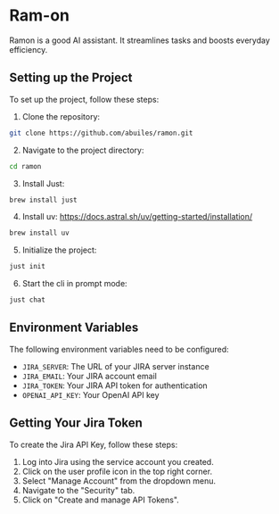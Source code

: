 # Ram-on

Ramon is a good AI assistant. It streamlines tasks and boosts everyday efficiency.

## Setting up the Project

To set up the project, follow these steps:

1. Clone the repository:
```bash
git clone https://github.com/abuiles/ramon.git
```
2. Navigate to the project directory:
```bash
cd ramon
```
3. Install Just:
```bash
brew install just
```

4. Install uv: https://docs.astral.sh/uv/getting-started/installation/
```bash
brew install uv
```

5. Initialize the project:
```bash
just init
```
6. Start the cli in prompt mode:
```bash
just chat
```

## Environment Variables

The following environment variables need to be configured:

* `JIRA_SERVER`: The URL of your JIRA server instance
* `JIRA_EMAIL`: Your JIRA account email
* `JIRA_TOKEN`: Your JIRA API token for authentication
* `OPENAI_API_KEY`: Your OpenAI API key

## Getting Your Jira Token

To create the Jira API Key, follow these steps:
1. Log into Jira using the service account you created.
2. Click on the user profile icon in the top right corner.
3. Select "Manage Account" from the dropdown menu.
4. Navigate to the "Security" tab.
5. Click on "Create and manage API Tokens".
